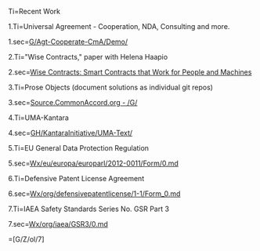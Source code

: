 Ti=Recent Work

1.Ti=Universal Agreement - Cooperation, NDA, Consulting and more.

1.sec=<a href="http://source.commonaccord.org/index.php?action=list&file=G/Agt-Cooperate-CmA/Demo/">G/Agt-Cooperate-CmA/Demo/</a>

2.Ti="Wise Contracts," paper with Helena Haapio

2.sec=<a href="https://papers.ssrn.com/sol3/papers.cfm?abstract_id=2925871">Wise Contracts: Smart Contracts that Work for People and Machines</a>

3.Ti=Prose Objects (document solutions as individual git repos)

3.sec=<a href="http://source.commonaccord.org/index.php?action=list&file=G/">Source.CommonAccord.org - /G/</a>

4.Ti=UMA-Kantara

4.sec=<a href="index.php?action=doc&file=GH/KantaraInitiative/UMA-Text/0.md">GH/KantaraInitiative/UMA-Text/</a>

5.Ti=EU General Data Protection Regulation

5.sec=<a href="index.php?action=doc&file=Wx/eu/europa/europarl/2012-0011/Form/0.md">Wx/eu/europa/europarl/2012-0011/Form/0.md</a>

6.Ti=Defensive Patent License Agreement

6.sec=<a href="index.php?action=source&file=Wx/org/defensivepatentlicense/1-1/Form_0.md">Wx/org/defensivepatentlicense/1-1/Form_0.md</a>

7.Ti=IAEA Safety Standards Series No. GSR Part 3

7.sec=<a href="index.php?action=source&file=Wx/org/iaea/GSR3/0.md">Wx/org/iaea/GSR3/0.md</a>

=[G/Z/ol/7]
